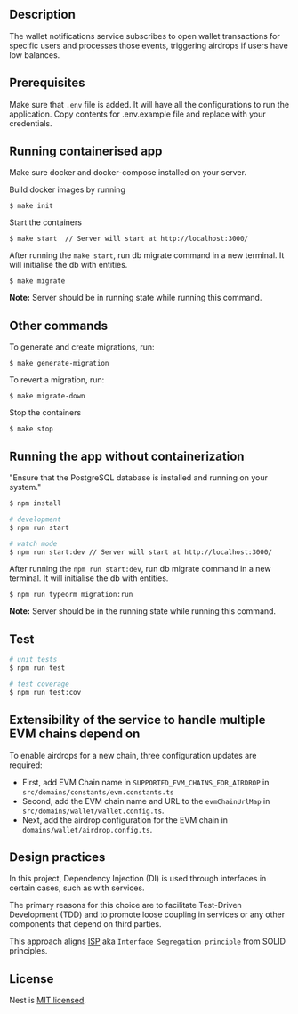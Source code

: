 ## Description

The wallet notifications service subscribes to open wallet transactions for specific users and processes those events, triggering airdrops if users have low balances.

## Prerequisites
Make sure that `.env` file is added. It will have all the configurations to run the application. Copy contents for .env.example file and replace with your credentials.

## Running containerised app
Make sure docker and docker-compose installed on your server. 

Build docker images by running
```shell
$ make init
```

Start the containers
```shell
$ make start  // Server will start at http://localhost:3000/
```
After running the `make start`, run db migrate command in a new terminal. It will initialise the db with entities. 
```shell
$ make migrate
```
**Note:** Server should be in running state while running this command.

## Other commands
To generate and create migrations, run:

```shell
$ make generate-migration
```

To revert a migration, run: 
```shell
$ make migrate-down
```

Stop the containers
```shell
$ make stop
```


## Running the app without containerization
"Ensure that the PostgreSQL database is installed and running on your system."

```bash
$ npm install
```

```bash
# development
$ npm run start

# watch mode
$ npm run start:dev // Server will start at http://localhost:3000/
```

After running the `npm run start:dev`, run db migrate command in a new terminal. It will initialise the db with entities. 
```shell
$ npm run typeorm migration:run
```
**Note:** Server should be in the running state while running this command.


## Test

```bash
# unit tests
$ npm run test

# test coverage
$ npm run test:cov
```

## Extensibility of the service to handle multiple EVM chains depend on 

To enable airdrops for a new chain, three configuration updates are required:
- First, add EVM Chain name in `SUPPORTED_EVM_CHAINS_FOR_AIRDROP` in `src/domains/constants/evm.constants.ts`
- Second, add the EVM chain name and URL to the `evmChainUrlMap` in `src/domains/wallet/wallet.config.ts`. 
- Next, add the airdrop configuration for the EVM chain in `domains/wallet/airdrop.config.ts`.


## Design practices

In this project, Dependency Injection (DI) is used through interfaces in certain cases, such as with services. 

The primary reasons for this choice are to facilitate Test-Driven Development (TDD) and to promote loose coupling in services or any other components that depend on third parties.

This approach aligns [ISP](https://en.wikipedia.org/wiki/Interface_segregation_principle) aka `Interface Segregation principle` from SOLID principles.

## License

Nest is [MIT licensed](LICENSE).
